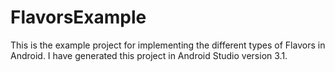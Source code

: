 # FlavorsExample

This is the example project for implementing the different types of Flavors in Android. 
I have generated this project in Android Studio version 3.1.
